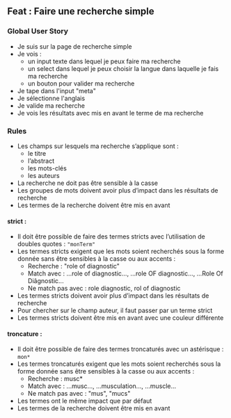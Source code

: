 ## Feat : Faire une recherche simple

### Global User Story
- Je suis sur la page de recherche simple
- Je vois :
  * un input texte dans lequel je peux faire ma recherche  
  * un select dans lequel je peux choisir la langue dans laquelle je fais ma recherche  
  * un bouton pour valider ma recherche  
- Je tape dans l'input "meta"  
- Je sélectionne l'anglais  
- Je valide ma recherche  
- Je vois les résultats avec mis en avant le terme de ma recherche  

### Rules
- Les champs sur lesquels ma recherche s’applique sont :
  * le titre  
  * l’abstract  
  * les mots-clés  
  * les auteurs  
- La recherche ne doit pas être sensible à la casse  
- Les groupes de mots doivent avoir plus d’impact dans les résultats de recherche  
- Les termes de la recherche doivent être mis en avant  

#### strict :
- Il doit être possible de faire des termes stricts avec l’utilisation de doubles quotes : `"monTerm"`  
- Les termes stricts exigent que les mots soient recherchés sous la forme donnée sans être sensibles à la casse ou aux accents :  
  * Recherche : "role of diagnostic"  
  * Match avec : ...role of diagnostic..., ...role OF diagnostic..., ...Role Of Diâgnostic...  
  * Ne match pas avec : role diagnostic, rol of diagnostic  
- Les termes stricts doivent avoir plus d’impact dans les résultats de recherche  
- Pour chercher sur le champ auteur, il faut passer par un terme strict  
- Les termes stricts doivent être mis en avant avec une couleur différente  

#### troncature :
- Il doit être possible de faire des termes troncaturés avec un astérisque : `mon*`  
- Les termes troncaturés exigent que les mots soient recherchés sous la forme donnée sans être sensibles à la casse ou aux accents :  
  * Recherche : musc*  
  * Match avec : ...musc..., ...musculation..., ...muscle...  
  * Ne match pas avec : "mus", "mucs"  
- Les termes ont le même impact que par défaut  
- Les termes de la recherche doivent être mis en avant  
